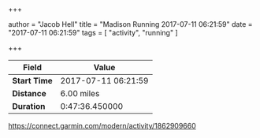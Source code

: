 +++

author = "Jacob Hell"
title = "Madison Running 2017-07-11 06:21:59"
date = "2017-07-11 06:21:59"
tags = [
    "activity", "running"
]

+++

<!--more-->

|Field  |Value  |
|--- | --- |
|**Start Time**|2017-07-11 06:21:59|
|**Distance**|6.00 miles|
|**Duration**|0:47:36.450000|

https://connect.garmin.com/modern/activity/1862909660